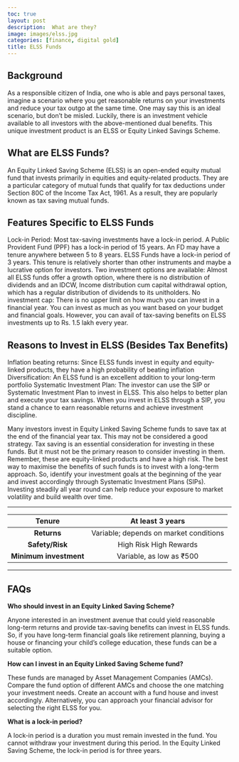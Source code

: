 ```yaml
---
toc: true
layout: post
description:  What are they?
image: images/elss.jpg
categories: [finance, digital gold]
title: ELSS Funds
---
```


## Background
As a responsible citizen of India, one who is able and pays personal taxes, imagine a scenario where you get reasonable returns on your investments and reduce your tax outgo at the same time. One may say this is an ideal scenario, but don’t be misled. Luckily, there is an investment vehicle available to all investors with the above-mentioned dual benefits. This unique investment product is an ELSS or Equity Linked Savings Scheme.

## What are ELSS Funds?

An Equity Linked Saving Scheme (ELSS) is an open-ended equity mutual fund that invests primarily in equities and equity-related products. They are a particular category of mutual funds that qualify for tax deductions under Section 80C of the Income Tax Act, 1961. As a result, they are popularly known as tax saving mutual funds.

## Features Specific to ELSS Funds

Lock-in Period: Most tax-saving investments have a lock-in period. A Public Provident Fund (PPF) has a lock-in period of 15 years. An FD may have a tenure anywhere between 5 to 8 years. ELSS Funds have a lock-in period of 3 years. This tenure is relatively shorter than other instruments and maybe a lucrative option for investors.
Two investment options are available: Almost all ELSS funds offer a growth option, where there is no distribution of dividends and an IDCW, Income distribution cum capital withdrawal option, which has a regular distribution of dividends to its unitholders.
No investment cap: There is no upper limit on how much you can invest in a financial year. You can invest as much as you want based on your budget and financial goals. However, you can avail of tax-saving benefits on ELSS investments up to Rs. 1.5 lakh every year.

## Reasons to Invest in ELSS (Besides Tax Benefits)

Inflation beating returns: Since ELSS funds invest in equity and equity-linked products, they have a high probability of beating inflation
Diversification: An ELSS fund is an excellent addition to your long-term portfolio
Systematic Investment Plan: The investor can use the SIP or Systematic Investment Plan to invest in ELSS. This also helps to better plan and execute your tax savings. When you invest in ELSS through a SIP, you stand a chance to earn reasonable returns and achieve investment discipline.

Many investors invest in Equity Linked Saving Scheme funds to save tax at the end of the financial year tax. This may not be considered a good strategy. Tax saving is an essential consideration for investing in these funds. But it must not be the primary reason to consider investing in them. Remember, these are equity-linked products and have a high risk. The best way to maximise the benefits of such funds is to invest with a long-term approach. So, identify your investment goals at the beginning of the year and invest accordingly through Systematic Investment Plans (SIPs). Investing steadily all year round can help reduce your exposure to market volatility and build wealth over time.

---
|       **Tenure**       |            At least 3 years            |
|:----------------------:|:--------------------------------------:|
|       **Returns**      | Variable; depends on market conditions |
|     **Safety/Risk**    |         High Risk High Rewards         |
| **Minimum investment** |        Variable, as low as ₹500        |


---

## FAQs

__Who should invest in an Equity Linked Saving Scheme?__

Anyone interested in an investment avenue that could yield reasonable long-term returns and provide tax-saving benefits can invest in ELSS funds. So, if you have long-term financial goals like retirement planning, buying a house or financing your child’s college education, these funds can be a suitable option.

__How can I invest in an Equity Linked Saving Scheme fund?__

These funds are managed by Asset Management Companies (AMCs). Compare the fund option of different AMCs and choose the one matching your investment needs. Create an account with a fund house and invest accordingly. Alternatively, you can approach your financial advisor for selecting the right ELSS for you.

__What is a lock-in period?__

A lock-in period is a duration you must remain invested in the fund. You cannot withdraw your investment during this period. In the Equity Linked Saving Scheme, the lock-in period is for three years.
